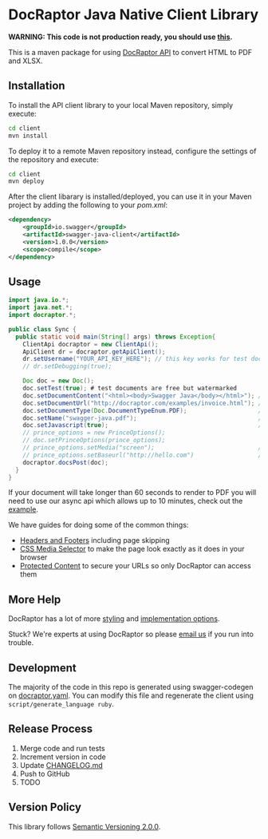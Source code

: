 # DocRaptor Java Native Client Library

**WARNING: This code is not production ready, you should use [this](https://docraptor.com/documentation/java).**

This is a maven package for using [DocRaptor API](http://docraptor.com/documentation) to convert HTML to PDF and XLSX.

## Installation

To install the API client library to your local Maven repository, simply execute:

```sh
cd client
mvn install
```

To deploy it to a remote Maven repository instead, configure the settings of the repository and execute:

```sh
cd client
mvn deploy
```

After the client libarary is installed/deployed, you can use it in your Maven project by adding the following to your *pom.xml*:

```xml
<dependency>
    <groupId>io.swagger</groupId>
    <artifactId>swagger-java-client</artifactId>
    <version>1.0.0</version>
    <scope>compile</scope>
</dependency>
```

## Usage

```java
import java.io.*;
import java.net.*;
import docraptor.*;

public class Sync {
  public static void main(String[] args) throws Exception{
    ClientApi docraptor = new ClientApi();
    ApiClient dr = docraptor.getApiClient();
    dr.setUsername("YOUR_API_KEY_HERE"); // this key works for test documents
    // dr.setDebugging(true);

    Doc doc = new Doc();
    doc.setTest(true); # test documents are free but watermarked
    doc.setDocumentContent("<html><body>Swagger Java</body></html>"); // supply content directly
    doc.setDocumentUrl("http://docraptor.com/examples/invoice.html"); // or use a url
    doc.setDocumentType(Doc.DocumentTypeEnum.PDF);                    // PDF or XLS or XLSX
    doc.setName("swagger-java.pdf");                                  // help you find a document later
    doc.setJavascript(true);                                          // enable JavaScript processing
    // prince_options = new PrinceOptions();
    // doc.setPrinceOptions(prince_options);
    // prince_options.setMedia("screen");                             // use screen styles instead of print styles
    // prince_options.setBaseurl("http://hello.com")                  // pretend URL when using document_content
    docraptor.docsPost(doc);
  }
}
```

If your document will take longer than 60 seconds to render to PDF you will need to use our async api which allows up to 10 minutes, check out the [example](example/Async.java).


We have guides for doing some of the common things:
* [Headers and Footers](https://docraptor.com/documentation/style#pdf-headers-footers) including page skipping
* [CSS Media Selector](https://docraptor.com/documentation/api#api_basic_pdf) to make the page look exactly as it does in your browser
* [Protected Content](https://docraptor.com/documentation/api#api_advanced_pdf) to secure your URLs so only DocRaptor can access them

## More Help

DocRaptor has a lot of more [styling](https://docraptor.com/documentation/style) and [implementation options](https://docraptor.com/documentation/api).

Stuck? We're experts at using DocRaptor so please [email us](mailto:support@docraptor.com) if you run into trouble.


## Development

The majority of the code in this repo is generated using swagger-codegen on [docraptor.yaml](docraptor.yaml). You can modify this file and regenerate the client using `script/generate_language ruby`.

## Release Process

1. Merge code and run tests
2. Increment version in code
3. Update [CHANGELOG.md](CHANGELOG.md)
4. Push to GitHub
5. TODO

## Version Policy

This library follows [Semantic Versioning 2.0.0](http://semver.org).

